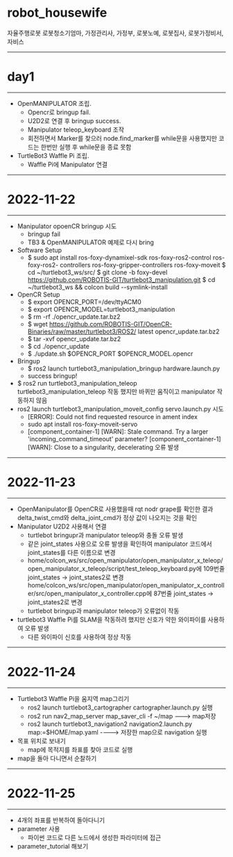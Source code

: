 # robot_housewife
자율주행로봇 로봇청소기엄마, 가정관리사, 가정부, 로봇노예, 로봇집사, 로봇가정비서, 자비스

- - -
# day1
- - -
* OpenMANIPULATOR 조립.
	* Opencr로 bringup fail.
	* U2D2로 연결 후 bringup success.
	* Manipulator teleop_keyboard 조작
	* 회전하면서 Marker를 찾으러 node.find_marker를 while문을 사용했지만 코드는 한번만 실행 후 
	  while문을 종료 못함 
* TurtleBot3 Waffle Pi 조립.
	* Waffle Pi에 Manipulator 연결
- - - - - - -
# 2022-11-22
- - - - - - -
* Manipulator opoenCR bringup 시도
	* bringup fail
	* TB3 & OpenMANIPULATOR 예제로 다시 bring
* Software Setup
	* $ sudo apt install ros-foxy-dynamixel-sdk ros-foxy-ros2-control ros-foxy-ros2-
	   controllers ros-foxy-gripper-controllers ros-foxy-moveit
  	  $ cd ~/turtlebot3_ws/src/
  	  $ git clone -b foxy-devel https://github.com/ROBOTIS-GIT/turtlebot3_manipulation.git
  	  $ cd ~/turtlebot3_ws && colcon build --symlink-install
* OpenCR Setup
	* $ export OPENCR_PORT=/dev/ttyACM0
	* $ export OPENCR_MODEL=turtlebot3_manipulation
	* $ rm -rf ./opencr_update.tar.bz2
	* $ wget https://github.com/ROBOTIS-GIT/OpenCR-Binaries/raw/master/turtlebot3/ROS2/
	    latest opencr_update.tar.bz2
	* $ tar -xvf opencr_update.tar.bz2
	* $ cd ./opencr_update
	* $ ./update.sh $OPENCR_PORT $OPENCR_MODEL.opencr
* Bringup
	* $ ros2 launch turtlebot3_manipulation_bringup hardware.launch.py
	* success bringup!
* $ ros2 run turtlebot3_manipulation_teleop turtlebot3_manipulation_teleop 작동 했지만 
  바퀴만 움직이고 manipulator 작동하지 않음
* ros2 launch turtlebot3_manipulation_moveit_config servo.launch.py 시도
	* [ERROR]: Could not find requested resource in ament index
	* sudo apt install ros-foxy-moveit-servo
	* [component_container-1] [WARN]: Stale command. Try a larger 'incoming_command_timeout' parameter?
	[component_container-1] [WARN]: Close to a singularity, decelerating 오류 발생
- - - - - - - 
# 2022-11-23
- - - - - - -
* OpenManipulator를 OpenCR로 사용했을때 rqt nodr grape를 확인한 결과 delta_twist_cmd와 delta_joint_cmd가 정상 값이 나오지는 것을 확인
* Manipulator U2D2 사용해서 연결
	* turtlebot bringupr과 manipulator teleop와 충돌 오류 발생 
	* 같은 joint_states 사용으로 오류 발생을 확인하여 manipulator 코드에서 joint_states를 다른 이름으로 변경
	* home/colcon_ws/src/open_manipulator/open_manipulator_x_teleop/open_manipulator_x_teleop/script/test_teleop_keyboard.py에 
	  109번줄 joint_states -> joint_states2로 변경
	  home/colcon_ws/src/open_manipulator/open_manipulator_x_controller/src/open_manipulator_x_controller.cpp에 
	  87번줄 joint_states -> joint_states2로 변경
	* turtlebot bringup과 manipulator teleop가 오류없이 작동
* turtlebot3 Waffle Pi를 SLAM을 작동하려 했지만 신호가 약한 와이파이를 사용하여 오류 발생
	* 다른 와이파이 신호를 사용하여 정상 작동
- - - - - - -
# 2022-11-24
- - - - - - -
* Turtlebot3 Waffle Pi을 움지역 map그리기
	* ros2 launch turtlebot3_cartographer cartographer.launch.py 실행
	* ros2 run nav2_map_server map_saver_cli -f ~/map     --->   map저장
	* ros2 launch turtlebot3_navigation2 navigation2.launch.py map:=$HOME/map.yaml ----> 저장한 map으로 navigation 실행
* 목표 위치로 보내기
	* map에 목적지를 좌표를 찾아 코드로 실행
* map을 돌아 다니면서 순찰하기
- - - - - - -
# 2022-11-25
- - - - - - -
* 4개의 좌표를 반복하여 돌아다니기
* parameter 사용
	* 파이썬 코드로 다른 노드에서 생성한 파라미터에 접근
* parameter_tutorial 해보기

